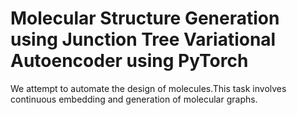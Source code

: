 <h1>Molecular Structure Generation using Junction Tree Variational Autoencoder using PyTorch</h1>
We attempt to automate the design of molecules.This task involves continuous embedding and generation of molecular graphs.

